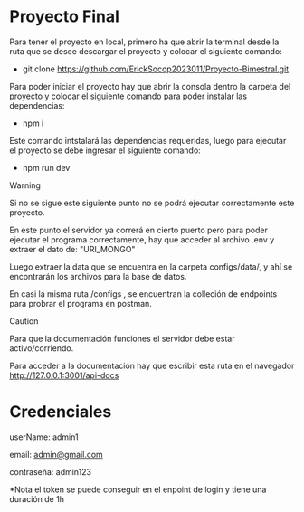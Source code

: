 # Proyecto Final
 
Para tener el proyecto en local, primero ha que abrir la terminal desde la ruta que se desee descargar el proyecto y colocar el siguiente comando:
 
- git clone https://github.com/ErickSocop2023011/Proyecto-Bimestral.git
 
Para poder iniciar el proyecto hay que abrir la consola dentro la carpeta del proyecto y colocar el siguiente comando para poder instalar las dependencias:
 
- npm i
 
Este comando intstalará las dependencias requeridas, luego para ejecutar el proyecto se debe ingresar el siguiente comando:
 
- npm run dev

 
> [!WARNING]
> Si no se sigue este siguiente punto no se podrá ejecutar correctamente este proyecto.
 
En este punto el servidor ya correrá en cierto puerto pero para poder ejecutar el programa correctamente, hay que acceder al archivo .env y extraer el dato de: "URI_MONGO"
 
Luego extraer la data que se encuentra en la carpeta configs/data/, y ahí se encontrarán los archivos para la base de datos.
 
En casi la misma ruta /configs , se encuentran la colleción de endpoints para probrar el programa en postman.
 
> [!CAUTION]
> Para que la documentación funciones el servidor debe estar activo/corriendo.
 
Para acceder a la documentación hay que escribir esta ruta en el navegador http://127.0.0.1:3001/api-docs
 
 
# Credenciales
userName: admin1
 
email: admin@gmail.com
 
contraseña: admin123
 
 
 
*Nota el token se puede conseguir en el enpoint de login y tiene una duración de 1h
